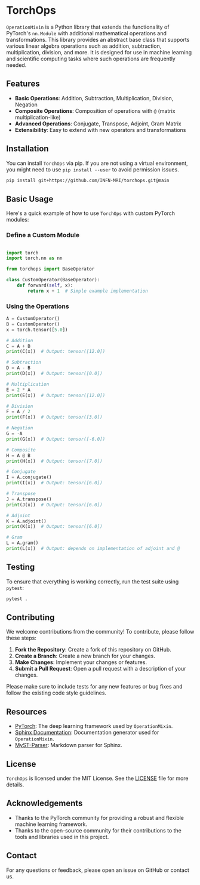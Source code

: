 # TorchOps

`OperationMixin` is a Python library that extends the functionality of PyTorch's `nn.Module` with additional mathematical operations and transformations. This library provides an abstract base class that supports various linear algebra operations such as addition, subtraction, multiplication, division, and more. It is designed for use in machine learning and scientific computing tasks where such operations are frequently needed.

## Features

- **Basic Operations**: Addition, Subtraction, Multiplication, Division, Negation
- **Composite Operations**: Composition of operations with `@` (matrix multiplication-like)
- **Advanced Operations**: Conjugate, Transpose, Adjoint, Gram Matrix
- **Extensibility**: Easy to extend with new operators and transformations

## Installation

You can install `TorchOps` via pip. If you are not using a virtual environment, you might need to use `pip install --user` to avoid permission issues.

```bash
pip install git+https://github.com/INFN-MRI/torchops.git@main
```

## Basic Usage

Here's a quick example of how to use `TorchOps` with custom PyTorch modules:

### Define a Custom Module

```python

import torch
import torch.nn as nn

from torchops import BaseOperator

class CustomOperator(BaseOperator):
    def forward(self, x):
        return x + 1  # Simple example implementation
```

### Using the Operations

```python
A = CustomOperator()
B = CustomOperator()
x = torch.tensor([5.0])

# Addition
C = A + B
print(C(x))  # Output: tensor([12.0])

# Subtraction
D = A - B
print(D(x))  # Output: tensor([0.0])

# Multiplication
E = 2 * A
print(E(x))  # Output: tensor([12.0])

# Division
F = A / 2
print(F(x))  # Output: tensor([3.0])

# Negation
G = -A
print(G(x))  # Output: tensor([-6.0])

# Composite
H = A @ B
print(H(x))  # Output: tensor([7.0])

# Conjugate
I = A.conjugate()
print(I(x))  # Output: tensor([6.0])

# Transpose
J = A.transpose()
print(J(x))  # Output: tensor([6.0])

# Adjoint
K = A.adjoint()
print(K(x))  # Output: tensor([6.0])

# Gram
L = A.gram()
print(L(x))  # Output: depends on implementation of adjoint and @
```

## Testing

To ensure that everything is working correctly, run the test suite using `pytest`:

```bash
pytest .
```

## Contributing

We welcome contributions from the community! To contribute, please follow these steps:

1. **Fork the Repository**: Create a fork of this repository on GitHub.
2. **Create a Branch**: Create a new branch for your changes.
3. **Make Changes**: Implement your changes or features.
4. **Submit a Pull Request**: Open a pull request with a description of your changes.

Please make sure to include tests for any new features or bug fixes and follow the existing code style guidelines.

## Resources

- [PyTorch](https://pytorch.org/): The deep learning framework used by `OperationMixin`.
- [Sphinx Documentation](https://www.sphinx-doc.org/en/master/): Documentation generator used for `OperationMixin`.
- [MyST-Parser](https://myst-parser.readthedocs.io/en/latest/): Markdown parser for Sphinx.

## License

`TorchOps` is licensed under the MIT License. See the [LICENSE](LICENSE) file for more details.

## Acknowledgements

- Thanks to the PyTorch community for providing a robust and flexible machine learning framework.
- Thanks to the open-source community for their contributions to the tools and libraries used in this project.

## Contact

For any questions or feedback, please open an issue on GitHub or contact us.
